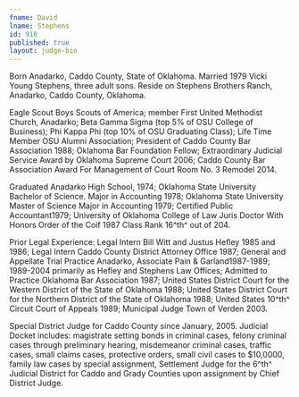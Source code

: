 ```yaml
---
fname: David
lname: Stephens
id: 910
published: true
layout: judge-bio
---
```

Born Anadarko, Caddo County, State of Oklahoma. Married 1979 Vicki Young
Stephens, three adult sons. Reside on Stephens Brothers Ranch, Anadarko,
Caddo County, Oklahoma.

Eagle Scout Boys Scouts of America; member First United Methodist
Church, Anadarko; Beta Gamma Sigma (top 5% of OSU College of Business);
Phi Kappa Phi (top 10% of OSU Graduating Class); Life Time Member OSU
Alumni Association; President of Caddo County Bar Association 1988;
Oklahoma Bar Foundation Fellow; Extraordinary Judicial Service Award by
Oklahoma Supreme Court 2006; Caddo County Bar Association Award For
Management of Court Room No. 3 Remodel 2014.

Graduated Anadarko High School, 1974; Oklahoma State University Bachelor
of Science. Major in Accounting 1978; Oklahoma State University Master
of Science Major in Accounting 1979; Certified Public Accountant1979;
University of Oklahoma College of Law Juris Doctor With Honors Order of
the Coif 1987 Class Rank 16^th^ out of 204.

Prior Legal Experience: Legal Intern Bill Witt and Justus Hefley 1985
and 1986; Legal Intern Caddo County District Attorney Office 1987;
General and Appellate Trial Practice Anadarko, Associate Pain &
Garland1987-1989; 1989-2004 primarily as Hefley and Stephens Law
Offices; Admitted to Practice Oklahoma Bar Association 1987; United
States District Court for the Western District of the State of Oklahoma
1988; United States District Court for the Northern District of the
State of Oklahoma 1988; United States 10^th^ Circuit Court of Appeals
1989; Municipal Judge Town of Verden 2003.

Special District Judge for Caddo County since January, 2005. Judicial
Docket includes: magistrate setting bonds in criminal cases, felony
criminal cases through preliminary hearing, misdemeanor criminal cases,
traffic cases, small claims cases, protective orders, small civil cases
to \$10,0000, family law cases by special assignment, Settlement Judge
for the 6^th^ Judicial District for Caddo and Grady Counties upon
assignment by Chief District Judge.
